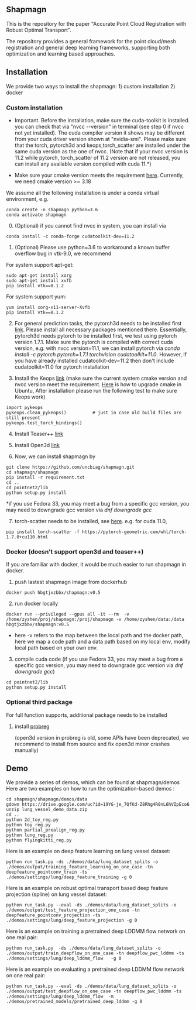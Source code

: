 ## Shapmagn

This is the repository for the paper "Accurate Point Cloud Registration with Robust Optimal Transport".

The repository provides a general framework for the point cloud/mesh registration and general deep learning frameworks, supporting both optimization and learning
based approaches. 


## Installation

We provide two ways to install the shapmagn: 1) custom installation  2) docker
### Custom installation
* Important. Before the installation, make sure the cuda-toolkit is installed. you can check that via "nvcc --version" in terminal (see step 0 if nvcc not yet installed). The cuda compiler
version it shows may be different from your cuda driver version shown at "nvidia-smi". Please make sure that the torch, pytorch3d and keops,torch_scatter are installed under the same cuda version as the one of nvcc.
  (Note that if your nvcc version is 11.2  while pytorch, torch_scatter of 11.2 version are not released, you can install any available version compiled with cuda 11.*)
  
* Make sure your cmake version meets the requirement [here](https://www.kernel-operations.io/keops/python/installation.html). Currently, we need cmake version >= 3.18

We assume all the following installation is under a conda virtual environment, e.g.
```
conda create -n shapmagn python=3.6
conda activate shapmagn
```
0. (Optional) if you cannot find nvcc in system, you can install via
```angular2html
conda install -c conda-forge cudatoolkit-dev=11.2
```
1. (Optional) Please use python=3.6 to workaround a known buffer overflow bug in vtk-9.0,
we recommend
   
For system support apt-get:
```
sudo apt-get install xorg 
sudo apt-get install xvfb
pip install vtk==8.1.2

```

For system support yum:
```
yum install xorg-x11-server-Xvfb
pip install vtk==8.1.2
```

2. For general prediction tasks, the pytorch3d needs to be installed first [link](https://github.com/facebookresearch/pytorch3d/blob/master/INSTALL.md). 
   Please install all necessary packages mentioned there. 
    Essentially, pytorch3d needs pytorch to be installed first, we test using pytorch version 1.7.1. Make sure the pytorch is compiled with correct cuda version, e.g. with nvcc version=11.1, we can install pytorch
    via *conda install -c pytorch pytorch=1.7.1 torchvision cudatoolkit=11.0*. However, if you have already installed cudatoolkit-dev=11.2 then don't include cudatoolkit=11.0 for pytorch installation


3. Install the Keops [link](https://www.kernel-operations.io/keops/python/installation.html)
   (make sure the current system cmake version and nvcc version meet the requirement. [Here](https://askubuntu.com/questions/829310/how-to-upgrade-cmake-in-ubuntu) is how to upgrade cmake in Ubuntu,
   After installation please run the following test to make sure Keops work)
```
import pykeops
pykeops.clean_pykeops()          # just in case old build files are still present
pykeops.test_torch_bindings()   
```

4. Install Teaser++ [link](https://teaser.readthedocs.io/en/master/installation.html)
5. Install Open3d [link](http://www.open3d.org/docs/0.7.0/getting_started.html)
   
6. Now, we can install shapmagn by
```
git clone https://github.com/uncbiag/shapmagn.git
cd shapmagn/shapmagn
pip install -r requirement.txt
cd ..
cd pointnet2/lib
python setup.py install
```
*if you use Fedora 33, you may meet a bug from a specific gcc version, you may need to downgrade gcc version via *dnf downgrade gcc*

7. torch-scatter needs to be installed, see [here](https://github.com/rusty1s/pytorch_scatter).
e.g. for cuda 11.0, 
```
pip install torch-scatter -f https://pytorch-geometric.com/whl/torch-1.7.0+cu110.html
```

### Docker (doesn't support open3d and teaser++)

If you are familiar with docker, it would be much easier to run shapmagn in docker.

1. push lastest shapmagn image from dockerhub
```
docker push hbgtjxzbbx/shapmagn:v0.5
```
2. run docker locally
```
docker run --privileged --gpus all -it --rm  -v /home/zyshen/proj/shapmagn:/proj/shapmagn -v /home/zyshen/data:/data hbgtjxzbbx/shapmagn:v0.5
```
* here -v refers to the map between the local path and the docker path,
  here we map a code path and a data path based on my local env, modify local path based on your own env.

3. compile cuda code (if you use Fedora 33, you may meet a bug from a specific gcc version, you may need to downgrade gcc version via *dnf downgrade gcc*)
```
cd pointnet2/lib
python setup.py install
```

### Optional third package
For full function supports, additional package needs to be installed

1. install [probreg](https://github.com/neka-nat/probreg)
   
   (open3d version in probreg is old, some APIs have been deprecated, we recommend to install from source and fix open3d minor crashes manually)


## Demo
We provide a series of demos, which can be found at shapmagn/demos
Here are two examples on how to run the optimization-based demos :

```
cd shapmagn/shapmagn/demos/data
gdown https://drive.google.com/uc?id=19YG-je_7QfKd-Z8Rhg4R0nL6hVIpEco6
unzip lung_vessel_demo_data.zip
cd ..
python 2d_toy_reg.py
python toy_reg.py
python partial_prealign_reg.py
python lung_reg.py
python flyingkitti_reg.py
```

Here is an example on deep feature learning on lung vessel dataset:
```
python run_task.py -ds ./demos/data/lung_dataset_splits -o ./demos/output/training_feature_learning_on_one_case -tn deepfeature_pointconv_train -ts ./demos/settings/lung/deep_feature_training -g 0
```

Here is an example on robust optimal transport based deep feature projection (spline) on lung vessel dataset:
```
python run_task.py --eval -ds ./demos/data/lung_dataset_splits -o ./demos/output/test_feature_projection_one_case -tn deepfeature_pointconv_projection -ts ./demos/settings/lung/deep_feature_projection -g 0
```

Here is an example on training a pretrained deep LDDMM flow network on one real pair:

```
python run_task.py  -ds ./demos/data/lung_dataset_splits -o ./demos/output/train_deepflow_on_one_case -tn deepflow_pwc_lddmm -ts ./demos/settings/lung/deep_lddmm_flow   -g 0
```

Here is an example on evaluating a pretrained deep LDDMM flow network on one real pair:

```
python run_task.py --eval -ds ./demos/data/lung_dataset_splits -o ./demos/output/test_deepflow_on_one_case -tn deepflow_pwc_lddmm -ts ./demos/settings/lung/deep_lddmm_flow  -m   ./demos/pretrained_models/pretrained_deep_lddmm -g 0
```